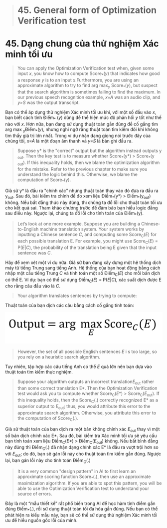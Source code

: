 > # 45. General form of Optimization Verification test

 # 45. Dạng chung của thử nghiệm Xác minh tối ưu


> You can apply the Optimization Verification test when, given some input ​*x​*, you know how to compute Score​<sub>\*</sub>​(*y​*) that indicates how good a response ​*y​* is to an input ​*x*.​ Furthermore, you are using an approximate algorithm to try to find arg max​<sub>y</sub>​ Score​<sub>\*</sub>​(*y​*), but suspect that the search algorithm is sometimes failing to find the maximum. In our previous speech recognition example, ​*x=A​* was an audio clip, and ​*y=S​* was the output transcript.

Bạn có thể áp dụng thử nghiệm Xác minh tối ưu khi, với một số đầu vào *x*, bạn biết cách tính Điểm<sub>\*</sub> (*y*) dùng để thể hiện mức độ phản hồi *y* tốt như thế nào với *x*. Hơn nữa, bạn đang sử dụng thuật toán gần đúng để cố gắng tìm arg max <sub>y</sub>Điểm<sub>\*</sub>(*y*), nhưng nghi ngờ rằng thuật toán tìm kiếm đôi khi không tìm thấy giá trị lớn nhất. Trong ví dụ nhận dạng giọng nói trước đây của chúng tôi, *x=A* là một đoạn âm thanh và *y=S* là bản ghi đầu ra.


> Suppose y\* is the "correct" output but the algorithm instead outputs y​<sub>out</sub>​. Then the key test is to measure whether Score​<sub>\*</sub>​(y*) > Score​<sub>\*</sub>​(y​<sub>out</sub>). If this inequality holds, then we blame the optimization algorithm for the mistake. Refer to the previous chapter to make sure you understand the logic behind this. Otherwise, we blame the computation of Score​<sub>\*</sub>​(y).

Giả sử y\* là đầu ra "chính xác" nhưng thuật toán thay vào đó đưa ra đầu ra y<sub>out</sub>. Sau đó, bài kiểm tra chính để đo xem liệu Điểm<sub>\*</sub>(y\*) > Điểm<sub>\*</sub>(y<sub>out</sub>) không. Nếu bất đẳng thức này đúng, thì chúng ta đổ lỗi cho thuật toán tối ưu cho kết quả sai. Tham khảo chương trước để đảm bảo bạn hiểu logic đằng sau điều này. Ngược lại, chúng ta đổ lỗi cho tính toán của Điểm<sub>\*</sub>(y).

> Let’s look at one more example. Suppose you are building a Chinese-to-English machine translation system. Your system works by inputting a Chinese sentence ​*C*,​ and computing some Score​<sub>C</sub>​(​*E*)​ for each possible translation ​E.​ For example, you might use Score​<sub>C</sub>​(​*E*)​ = P(*E*|*C*), the probability of the translation being E given that the input sentence was ​*C*.

Hãy để xem xét một ví dụ nữa. Giả sử bạn đang xây dựng một hệ thống dịch máy từ tiếng Trung sang tiếng Anh. Hệ thống của bạn hoạt động bằng cách nhập một câu tiếng Trung *C* và tính toán một số Điểm<sub>C</sub>(*E*) cho mỗi bản dịch có thể E. Ví dụ: bạn có thể sử dụng Điểm<sub>C</sub>(*E*) = P(*E*|*C*), xác suất dịch được E cho rằng câu đầu vào là *C*.

> Your algorithm translates sentences by trying to compute:

Thuật toán của bạn dịch các câu bằng cách cố gắng tính toán:

![img](../imgs/C45_01.png)

> However, the set of all possible English sentences ​*E* i​ s too large, so you rely on a heuristic search algorithm.

Tuy nhiên, tập hợp các câu tiếng Anh có thể *E* quá lớn nên bạn dựa vào thuật toán tìm kiếm thực nghiệm.

> Suppose your algorithm outputs an incorrect translation ​*E​*<sub>out</sub>​ rather than some correct translation ​E​*. Then the Optimization Verification test would ask you to compute whether Score​<sub>C</sub>​(*E*\*) > Score​<sub>C</sub>​(*E*<sub>out</sub>). If this inequality holds, then the Score​<sub>C</sub>​(.) correctly recognized E\* as a superior output to *E​*<sub>out</sub>​; thus, you would attribute this error to the approximate search algorithm. Otherwise, you attribute this error to the computation of Score​<sub>C</sub>​(.).

Giả sử thuật toán của bạn dịch ra một bản không chính xác *E*<sub>out</sub> thay vì một số bản dịch chính xác E*. Sau đó, bài kiểm tra Xác minh tối ưu sẽ yêu cầu bạn tính toán xem liệu Điểm<sub>C</sub>(*E\**) > Điểm<sub>C</sub>(*E*<sub>out</sub>) không. Nếu bất bình đẳng này đúng thì Điểm<sub>C</sub>(.) đã nhận dạng chính xác E\* là đầu ra vượt trội hơn so với *E*<sub>out</sub>; do đó, bạn sẽ gán lỗi này cho thuật toán tìm kiếm gần đúng. Ngược lại, bạn gán lỗi này cho tính toán Điểm<sub>C</sub>(.)

> It is a very common "design pattern" in AI to first learn an approximate scoring function Score<sub>\*</sub>(.), then use an approximate maximization algorithm. If you are able to spot this pattern, you will be able to use the Optimization Verification test to understand your source of errors.

Đây là một “mẫu thiết kế” rất phổ biến trong AI để học hàm tính điểm gần đúng Điểm<sub>\*</sub>(.), rồi sử dụng thuật toán tối đa hóa gần đúng. Nếu bạn có thể phát hiện ra kiểu mẫu này, bạn sẽ có thể sử dụng thử nghiệm Xác minh tối ưu để hiểu nguồn gốc lỗi của mình.
